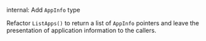 internal: Add `AppInfo` type

Refactor `ListApps()` to return a list of `AppInfo` pointers and leave the
presentation of application information to the callers.
